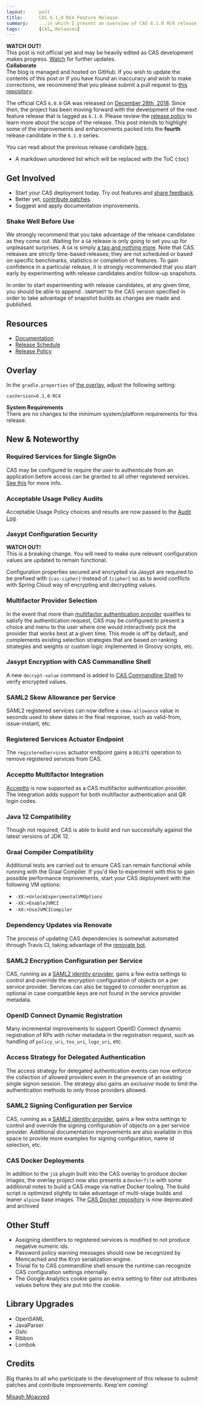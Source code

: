 ```yaml
---
layout:     post
title:      CAS 6.1.0 RC4 Feature Release
summary:    ...in which I present an overview of CAS 6.1.0 RC4 release.
tags:       [CAS, Releases]
---
```


<div class="alert alert-danger">
  <strong>WATCH OUT!</strong><br/>This post is not official yet and may be heavily edited as CAS development makes progress. <a href="https://apereo.github.io/feed.xml">Watch</a> for further updates.
</div>

<div class="alert alert-success">
  <strong>Collaborate</strong><br/>The blog is managed and hosted on GitHub. If you wish to update the contents of this post or if you have found an inaccuracy and wish to make corrections, we recommend that you please submit a pull request to <a href="https://github.com/apereo/apereo.github.io">this repository</a>.
</div>

The official CAS `6.0.0` GA was released on [December 28th, 2018](https://github.com/apereo/cas/releases/tag/v6.0.0). Since then, the project has been moving forward with the development of the next feature release that is tagged as `6.1.0`. Please review the [release policy](https://apereo.github.io/cas/developer/Release-Policy.html) to learn more about the scope of the release. This post intends to highlight some of the improvements and enhancements packed into the **fourth** release candidate in the `6.1.0` series.

You can read about the previous release candidate [here](https://apereo.github.io/2019/04/29/610rc3-release/).

* A markdown unordered list which will be replaced with the ToC
{:toc}

## Get Involved

- Start your CAS deployment today. Try out features and [share feedback](https://apereo.github.io/cas/Mailing-Lists.html).
- Better yet, [contribute patches](https://apereo.github.io/cas/developer/Contributor-Guidelines.html).
- Suggest and apply documentation improvements.

### Shake Well Before Use

We strongly recommend that you take advantage of the release candidates as they come out. Waiting for a `GA` release is only going to set you up for unpleasant surprises. A `GA` is simply [a tag and nothing more](https://apereo.github.io/2017/03/08/the-myth-of-ga-rel/). Note that CAS releases are *strictly* time-based releases; they are not scheduled or based on specific benchmarks, statistics or completion of features. To gain confidence in a particular release, it is strongly recommended that you start early by experimenting with release candidates and/or follow-up snapshots.

In order to start experimenting with release candidates, at any given time, you should be able to append `-SNAPSHOT` to the CAS version specified in order to take advantage of snapshot builds as changes are made and published.

## Resources

- [Documentation](https://apereo.github.io/cas/development/)
- [Release Schedule](https://github.com/apereo/cas/milestones)
- [Release Policy](https://apereo.github.io/cas/developer/Release-Policy.html)

## Overlay

In the `gradle.properties` of [the overlay](https://github.com/apereo/cas-overlay-template), adjust the following setting:

```properties
casVersion=6.1.0-RC4
```

<div class="alert alert-info">
  <strong>System Requirements</strong><br/>There are no changes to the minimum system/platform requirements for this release.
</div>


## New & Noteworthy

### Required Services for Single SignOn

CAS may be configured to require the user to authenticate from an application before
access can be granted to all other registered services. [See this](https://apereo.github.io/cas/development/installation/Configuring-SSO-Session-Cookie.html) for more info.

### Acceptable Usage Policy Audits

Acceptable Usage Policy choices and results are now passed to the [Audit Log](https://apereo.github.io/cas/development/installation/Audits.html).

### Jasypt Configuration Security

<div class="alert alert-warning">
  <strong>WATCH OUT!</strong><br/>This is a breaking change. You will need to make sure relevant
  configuration values are updated to remain functional.
</div>

Configuration properties secured and encrypted via Jasypt are required to be prefixed with
`{cas-cipher}` instead of `{cipher}` so as to avoid conflicts with Spring Cloud way of encrypting
and decrypting values.

### Multifactor Provider Selection

In the event that more than [multifactor authentication provider](https://apereo.github.io/cas/development/mfa/Configuring-Multifactor-Authentication.html) qualifies to satisfy the authentication request, CAS may be configured to present a choice and menu to the user 
where one would interactively pick the provider that works best at a given time. This mode is off by default, and complements existing
selection strategies that are based on ranking strategies and weights or custom logic implemented in Groovy scripts, etc.

### Jasypt Encryption with CAS Commandline Shell

A new `decrypt-value` command is added to [CAS Commandline Shell](https://apereo.github.io/cas/development/installation/Configuring-Commandline-Shell.html) to verify encrypted values.

### SAML2 Skew Allowance per Service

SAML2 registered services can now define a `skew-allowance` value in seconds used to skew dates in the final response, such as valid-from, issue-instant, etc.

### Registered Services Actuator Endpoint

The `registeredServices` actuator endpoint gains a `DELETE` operation to remove registered services from CAS.

### Acceptto Multifactor Integration

[Acceptto](https://apereo.github.io/cas/development/mfa/Acceptto-Authentication.html) is now supported
as a CAS multifactor authentication provider. The integration adds support for both multifactor authentication
and QR login codes.

### Java 12 Compatibility

Though not required, CAS is able to build and run successfully against the latest versions of JDK 12.

### Graal Compiler Compatibility

Additional tests are carried out to ensure CAS can remain functional while running with the Graal Compiler.
If you'd like to experiment with this to gain possible performance improvements, start your CAS deployment with
the following VM options:

- `-XX:+UnlockExperimentalVMOptions`
- `-XX:+EnableJVMCI`
- `-XX:+UseJVMCICompiler`

### Dependency Updates via Renovate

The process of updating CAS dependencies is somewhat automated through Travis CI, taking advantage
of the [renovate bot](https://github.com/renovatebot).

### SAML2 Encryption Configuration per Service

CAS, running as a [SAML2 identity provider](https://apereo.github.io/cas/development/installation/Configuring-SAML2-Authentication.html#name-id-selection), gains a few extra settings to control and override the encryption configuration of objects on a per service provider. Services can also be tagged to consider encryption as optional in case compatible keys are not found in the service provider metadata.

### OpenID Connect Dynamic Registration

Many incremental improvements to support OpenID Connect dynamic registration of RPs with richer metadata
in the registration request, such as handling of `policy_uri`, `tos_uri`, `logo_uri`, etc.

### Access Strategy for Delegated Authentication

The access strategy for delegated authentication events can now enforce the collection of allowed providers even in the presence of an existing
single signon session. The strategy also gains an *exclusive* mode to limit the authentication methods to only those providers allowed.

### SAML2 Signing Configuration per Service

CAS, running as a [SAML2 identity provider](https://apereo.github.io/cas/development/installation/Configuring-SAML2-Authentication.html#name-id-selection), gains a few extra settings to control and override the signing configuration of objects on a per service provider. Additional documentation improvements are also
available in this space to provide more examples for signing configuration, name id selection, etc.

### CAS Docker Deployments

In addition to the `jib` plugin built into the CAS overlay to produce docker images, 
the overlay project now also presents a `Dockerfile` with some additional notes to build a CAS image
via native Docker tooling. The build script is optimized slightly to take advantage of multi-stage builds
and leaner `alpine` base images. The [CAS Docker repository](https://github.com/apereo/cas-webapp-docker) 
is now deprecated and archived

## Other Stuff

- Assigning identifiers to registered services is modified to not produce negative numeric ids.
- Password policy warning messages should now be recognized by Memcached and the Kryo serialization engine.
- Trivial fix to CAS commandline shell ensure the runtime can recognize CAS configuration settings internally. 
- The Google Analytics cookie gains an extra setting to filter out attributes values before they are put into the cookie.

## Library Upgrades

- OpenSAML
- JavaParser
- Oshi
- Ribbon
- Lombok

## Credits

Big thanks to all who participate in the development of this release to submit patches and contribute improvements. Keep'em coming!

[Misagh Moayyed](https://twitter.com/misagh84)
